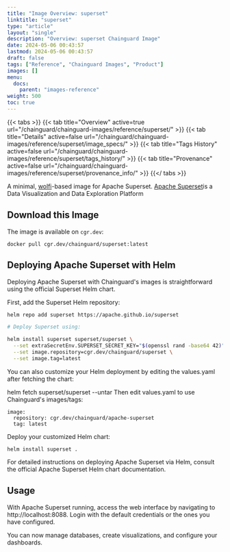 ```yaml
---
title: "Image Overview: superset"
linktitle: "superset"
type: "article"
layout: "single"
description: "Overview: superset Chainguard Image"
date: 2024-05-06 00:43:57
lastmod: 2024-05-06 00:43:57
draft: false
tags: ["Reference", "Chainguard Images", "Product"]
images: []
menu: 
  docs: 
    parent: "images-reference"
weight: 500
toc: true
---
```


{{< tabs >}}
{{< tab title="Overview" active=true url="/chainguard/chainguard-images/reference/superset/" >}}
{{< tab title="Details" active=false url="/chainguard/chainguard-images/reference/superset/image_specs/" >}}
{{< tab title="Tags History" active=false url="/chainguard/chainguard-images/reference/superset/tags_history/" >}}
{{< tab title="Provenance" active=false url="/chainguard/chainguard-images/reference/superset/provenance_info/" >}}
{{</ tabs >}}



<!--overview:start-->
A minimal, [wolfi](https://github.com/wolfi-dev)-based image for Apache Superset. [Apache Superset](https://github.com/apache/superset/tree/master)is a Data Visualization and Data Exploration Platform
<!--overview:end-->

## Download this Image

The image is available on `cgr.dev`:

```
docker pull cgr.dev/chainguard/superset:latest
```


<!--body:start-->
## Deploying Apache Superset with Helm

Deploying Apache Superset with Chainguard's images is straightforward using the official Superset Helm chart.

First, add the Superset Helm repository:

```bash
helm repo add superset https://apache.github.io/superset

# Deploy Superset using:

helm install superset superset/superset \
  --set extraSecretEnv.SUPERSET_SECRET_KEY="$(openssl rand -base64 42)" \
  --set image.repository=cgr.dev/chainguard/superset \
  --set image.tag=latest
```

You can also customize your Helm deployment by editing the values.yaml after fetching the chart:

helm fetch superset/superset --untar
Then edit values.yaml to use Chainguard's images/tags:

```
image:
  repository: cgr.dev/chainguard/apache-superset
  tag: latest
```
Deploy your customized Helm chart:

```
helm install superset .
```

For detailed instructions on deploying Apache Superset via Helm, consult the official Apache Superset Helm chart documentation.


## Usage
With Apache Superset running, access the web interface by navigating to http://localhost:8088. Login with the default credentials or the ones you have configured.

You can now manage databases, create visualizations, and configure your dashboards.

<!--body:end-->


